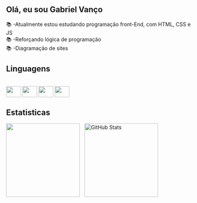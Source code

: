 ## Olá, eu sou Gabriel Vanço

📚 -Atualmente estou estudando programação front-End, com HTML, CSS e JS<br>
📚 -Reforçando lógica de programação <br>
📚 -Diagramação de sites<br>

## Linguagens

<div style= "display: inline_block"><br>
<img align="center" height="30" width="40" src="https://cdn.jsdelivr.net/gh/devicons/devicon@latest/icons/html5/html5-original.svg">
<img align="center" height="30" width="40" src="https://cdn.jsdelivr.net/gh/devicons/devicon@latest/icons/css3/css3-original.svg">
<img align="center" height="30" width="40" src="https://cdn.jsdelivr.net/gh/devicons/devicon@latest/icons/javascript/javascript-original.svg">
<img align="center" height="30" width="40" src="https://cdn.jsdelivr.net/gh/devicons/devicon@latest/icons/c/c-original.svg">

## Estatisticas

<img align="left" height="200" style="padding-right: 10px" src="https://github-readme-stats.vercel.app/api?username=GabrielVancoDev&show_icons=true&theme=tokyonight&include_all_commits=true&locale=pt-br"/>
          
<img align="left" alt="GitHub Stats" height="200" style="padding-right: 10px;" src="https://github-readme-stats.vercel.app/api/top-langs/?username=GabrielVancoDev&layout=compact&langs_count-16&theme-Miasma"/>

##
